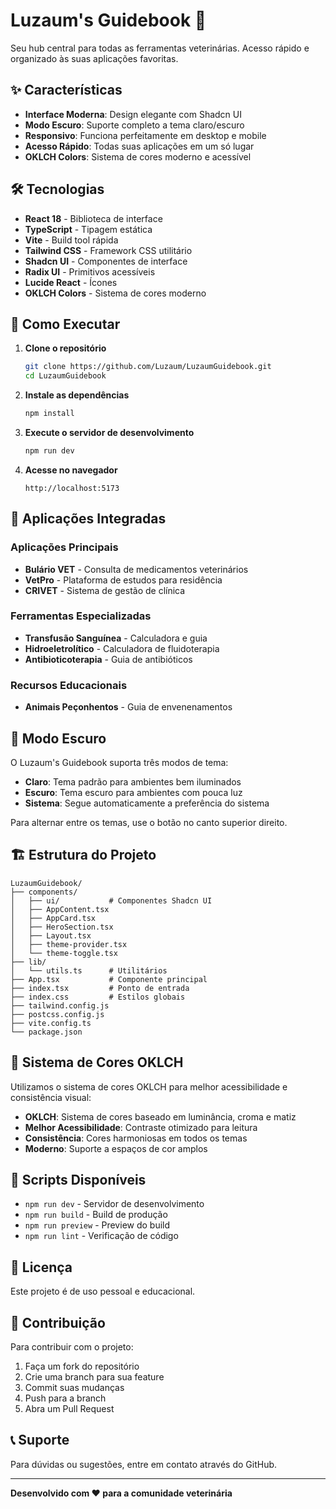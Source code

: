 # Luzaum's Guidebook 🚀

Seu hub central para todas as ferramentas veterinárias. Acesso rápido e organizado às suas aplicações favoritas.

## ✨ Características

- **Interface Moderna**: Design elegante com Shadcn UI
- **Modo Escuro**: Suporte completo a tema claro/escuro
- **Responsivo**: Funciona perfeitamente em desktop e mobile
- **Acesso Rápido**: Todas suas aplicações em um só lugar
- **OKLCH Colors**: Sistema de cores moderno e acessível

## 🛠️ Tecnologias

- **React 18** - Biblioteca de interface
- **TypeScript** - Tipagem estática
- **Vite** - Build tool rápida
- **Tailwind CSS** - Framework CSS utilitário
- **Shadcn UI** - Componentes de interface
- **Radix UI** - Primitivos acessíveis
- **Lucide React** - Ícones
- **OKLCH Colors** - Sistema de cores moderno

## 🚀 Como Executar

1. **Clone o repositório**
   ```bash
   git clone https://github.com/Luzaum/LuzaumGuidebook.git
   cd LuzaumGuidebook
   ```

2. **Instale as dependências**
   ```bash
   npm install
   ```

3. **Execute o servidor de desenvolvimento**
   ```bash
   npm run dev
   ```

4. **Acesse no navegador**
   ```
   http://localhost:5173
   ```

## 📱 Aplicações Integradas

### Aplicações Principais
- **Bulário VET** - Consulta de medicamentos veterinários
- **VetPro** - Plataforma de estudos para residência
- **CRIVET** - Sistema de gestão de clínica

### Ferramentas Especializadas
- **Transfusão Sanguínea** - Calculadora e guia
- **Hidroeletrolítico** - Calculadora de fluidoterapia
- **Antibioticoterapia** - Guia de antibióticos

### Recursos Educacionais
- **Animais Peçonhentos** - Guia de envenenamentos

## 🎨 Modo Escuro

O Luzaum's Guidebook suporta três modos de tema:
- **Claro**: Tema padrão para ambientes bem iluminados
- **Escuro**: Tema escuro para ambientes com pouca luz
- **Sistema**: Segue automaticamente a preferência do sistema

Para alternar entre os temas, use o botão no canto superior direito.

## 🏗️ Estrutura do Projeto

```
LuzaumGuidebook/
├── components/
│   ├── ui/           # Componentes Shadcn UI
│   ├── AppContent.tsx
│   ├── AppCard.tsx
│   ├── HeroSection.tsx
│   ├── Layout.tsx
│   ├── theme-provider.tsx
│   └── theme-toggle.tsx
├── lib/
│   └── utils.ts      # Utilitários
├── App.tsx           # Componente principal
├── index.tsx         # Ponto de entrada
├── index.css         # Estilos globais
├── tailwind.config.js
├── postcss.config.js
├── vite.config.ts
└── package.json
```

## 🎯 Sistema de Cores OKLCH

Utilizamos o sistema de cores OKLCH para melhor acessibilidade e consistência visual:

- **OKLCH**: Sistema de cores baseado em luminância, croma e matiz
- **Melhor Acessibilidade**: Contraste otimizado para leitura
- **Consistência**: Cores harmoniosas em todos os temas
- **Moderno**: Suporte a espaços de cor amplos

## 🔧 Scripts Disponíveis

- `npm run dev` - Servidor de desenvolvimento
- `npm run build` - Build de produção
- `npm run preview` - Preview do build
- `npm run lint` - Verificação de código

## 📄 Licença

Este projeto é de uso pessoal e educacional.

## 🤝 Contribuição

Para contribuir com o projeto:

1. Faça um fork do repositório
2. Crie uma branch para sua feature
3. Commit suas mudanças
4. Push para a branch
5. Abra um Pull Request

## 📞 Suporte

Para dúvidas ou sugestões, entre em contato através do GitHub.

---

**Desenvolvido com ❤️ para a comunidade veterinária**
